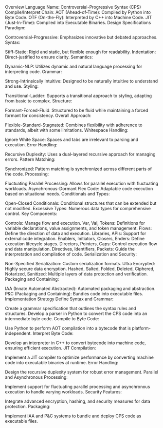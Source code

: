 Overview
Language Name: Controversial-Progressive Syntax (CPS)
Compile/Interpret Chain:
AOT (Ahead-of-Time): Compiled by Python into Byte Code.
OTF (On-the-Fly): Interpreted by C++ into Machine Code.
JIT (Just-In-Time): Compiled into Executable Binaries.
Design Specifications
Paradigm:

Controversial-Progressive: Emphasizes innovative but debated approaches.
Syntax:

Stiff-Static: Rigid and static, but flexible enough for readability.
Indentation: Direct-justified to ensure clarity.
Semantics:

Dynamic-NLP: Utilizes dynamic and natural language processing for interpreting code.
Grammar:

Strong-Intrinsically Intuitive: Designed to be naturally intuitive to understand and use.
Styling:

Transitional-Ladder: Supports a transitional approach to styling, adapting from basic to complex.
Structure:

Formant-Forced-Fluid: Structured to be fluid while maintaining a forced formant for consistency.
Overall Approach:

Flexible-Standard-Stagnated: Combines flexibility with adherence to standards, albeit with some limitations.
Whitespace Handling:

Ignore White Space: Spaces and tabs are irrelevant to parsing and execution.
Error Handling:

Recursive Duplexity: Uses a dual-layered recursive approach for managing errors.
Pattern Matching:

Synchronized: Pattern matching is synchronized across different parts of the code.
Processing:

Fluctuating Parallel Processing: Allows for parallel execution with fluctuating workloads.
Asynchronous-Dormant Flex Code: Adaptable code execution based on situational needs.
Conditionals and Types:

Open-Closed Conditionals: Conditional structures that can be extended but not modified.
Excessive Types: Numerous data types for comprehensive control.
Key Components:

Controls: Manage flow and execution.
Var, Val, Tokens: Definitions for variable declarations, value assignments, and token management.
Flows: Define the direction of data and execution.
Libraries, APIs: Support for external code integration.
Enablers, Initiators, Closers, Enders: Define execution lifecycle stages.
Directors, Pointers, Caps: Control execution flow and data manipulation.
Directives, Identifiers, Packets: Guide the interpretation and compilation of code.
Serialization and Security:

Non-Specified Serialization: Custom serialization formats.
Ultra Encrypted: Highly secure data encryption.
Hashed, Salted, Folded, Deleted, Ciphered, Notarized, Sanitized: Multiple layers of data protection and verification.
Packaging and Containing:

IAA (Innate Automated Abstracted): Automated packaging and abstraction.
P&C (Packaging and Containing): Bundles code into executable files.
Implementation Strategy
Define Syntax and Grammar:

Create a grammar specification that outlines the syntax rules and structures.
Develop a parser in Python to convert the CPS code into an intermediate byte code.
Compile to Byte Code:

Use Python to perform AOT compilation into a bytecode that is platform-independent.
Interpret Byte Code:

Develop an interpreter in C++ to convert bytecode into machine code, ensuring efficient execution.
JIT Compilation:

Implement a JIT compiler to optimize performance by converting machine code into executable binaries at runtime.
Error Handling:

Design the recursive duplexity system for robust error management.
Parallel and Asynchronous Processing:

Implement support for fluctuating parallel processing and asynchronous execution to handle varying workloads.
Security Features:

Integrate advanced encryption, hashing, and security measures for data protection.
Packaging:

Implement IAA and P&C systems to bundle and deploy CPS code as executable files.
